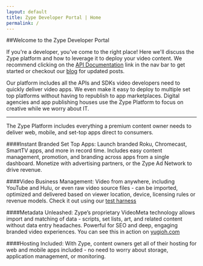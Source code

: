 ```yaml
---
layout: default
title: Zype Developer Portal | Home
permalink: /
---
```



##Welcome to the Zype Developer Portal

If you're a developer, you've come to the right place! Here we'll discuss the Zype platform and how to leverage it to deploy your video content. We recommend clicking on the [API Documentation](/api_docs/intro/) link in the nav bar to get started or checkout our [blog](/blog/) for updated posts.

Our platform includes all the APIs and SDKs video developers need to quickly deliver video apps.  We even make it easy to deploy to multiple set top platforms without having to republish to app marketplaces.  Digital agencies and app publishing houses use the Zype Platform to focus on creative while we worry about IT.

<hr>

The Zype Platform includes everything a premium content owner needs to deliver web, mobile, and set-top apps direct to consumers.

####Instant Branded Set Top Apps:
Launch branded Roku, Chromecast, SmartTV apps, and more in record time. Includes easy content management, promotion, and branding across apps from a single dashboard.  Monetize with advertising partners, or the Zype Ad Network to drive revenue.

####Video Business Management:
Video from anywhere, including YouTube and Hulu, or even raw video source files - can be imported, optimized and delivered based on viewer location, device, licensing rules or revenue models. Check it out using our [test harness](http://demo.zype.com/test_harness)

####Metadata Unleashed:
Zype’s proprietary VideoMeta technology allows import and matching of data - scripts, set lists, art, and related content without data entry headaches.  Powerful for SEO and deep, engaging branded video experiences. You can see this in action on [yugioh.com](http://www.yugioh.com)

####Hosting Included:
With Zype, content owners get all of their hosting for web and mobile apps included - no need to worry about storage, application management, or monitoring.
